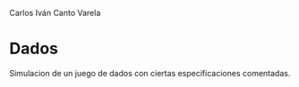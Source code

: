 Carlos Iván Canto Varela

# Dados

Simulacion de un juego de dados con ciertas especificaciones comentadas.

